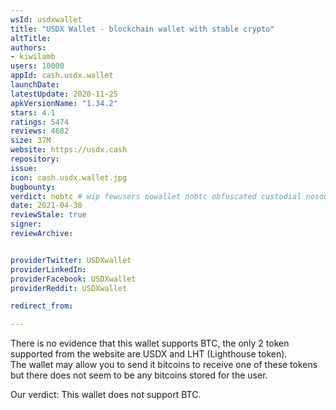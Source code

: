 ```yaml
---
wsId: usdxwallet
title: "USDX Wallet - blockchain wallet with stable crypto"
altTitle: 
authors:
- kiwilamb
users: 10000
appId: cash.usdx.wallet
launchDate: 
latestUpdate: 2020-11-25
apkVersionName: "1.34.2"
stars: 4.1
ratings: 5474
reviews: 4682
size: 37M
website: https://usdx.cash
repository: 
issue: 
icon: cash.usdx.wallet.jpg
bugbounty: 
verdict: nobtc # wip fewusers nowallet nobtc obfuscated custodial nosource nonverifiable reproducible bounty defunct
date: 2021-04-30
reviewStale: true
signer: 
reviewArchive:


providerTwitter: USDXwallet
providerLinkedIn: 
providerFacebook: USDXwallet
providerReddit: USDXwallet

redirect_from:

---
```



There is no evidence that this wallet supports BTC, the only 2 token supported from the website are USDX and LHT (Lighthouse token). <br>
The wallet may allow you to send it bitcoins to receive one of these tokens but there does not seem to be any bitcoins stored for the user.

Our verdict: This wallet does not support BTC.

